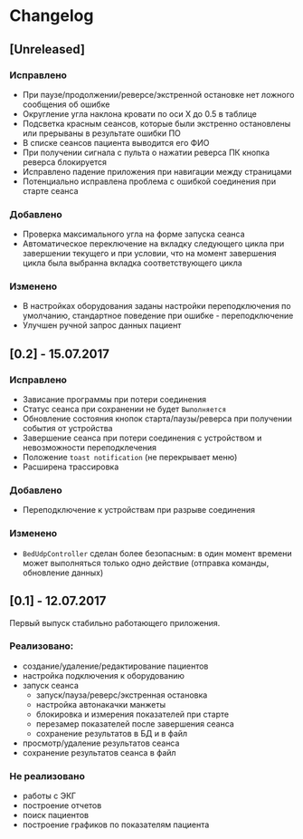 # Changelog

## [Unreleased]
### Исправлено
- При паузе/продолжении/реверсе/экстренной остановке нет ложного сообщения об ошибке
- Округление угла наклона кровати по оси Х до 0.5 в таблице
- Подсветка красным сеансов, которые были экстренно остановлены или прерываны в результате ошибки ПО
- В списке сеансов пациента выводится его ФИО
- При получении сигнала с пульта о нажатии реверса ПК кнопка реверса блокируется
- Исправлено падение приложения при навигации между страницами
- Потенциально исправлена проблема с ошибкой соединения при старте сеанса

### Добавлено
- Проверка максимального угла на форме запуска сеанса
- Автоматическое переключение на вкладку следующего цикла при завершении текущего и при условии, что на момент завершения цикла была выбранна вкладка соответствующего цикла

### Изменено
- В настройках оборудования заданы настройки переподключения по умолчанию, стандартное поведение при ошибке - переподключение
- Улучшен ручной запрос данных пациент 

## [0.2] - 15.07.2017
### Исправлено
- Зависание программы при потери соединения
- Статус сеанса при сохранении не будет `Выполняется`
- Обновление состояния кнопок старта/паузы/реверса при получении события от устройства
- Завершение сеанса при потери соединения с устройством и невозможности переподклечения
- Положение `toast notification` (не перекрывает меню)
- Расширена трассировка

### Добавлено
- Переподключение к устройствам при разрыве соединения

### Изменено
- `BedUdpController` сделан более безопасным: в один момент времени может выполняться только одно действие (отправка команды, обновление данных)

## [0.1] - 12.07.2017
Первый выпуск стабильно работающего приложения.
### Реализовано:
- создание/удаление/редактирование пациентов
- настройка подключения к оборудованию
- запуск сеанса
  - запуск/пауза/реверс/экстренная остановка
  - настройка автонакачки манжеты
  - блокировка и измерения показателей при старте
  - перезамер показателей после завершения сеанса
  - сохранение результатов в БД и в файл
- просмотр/удаление результатов сеанса
- сохранение результатов сеанса в файл
### Не реализовано
- работы с ЭКГ
- построение отчетов
- поиск пациентов
- построение графиков по показателям пациента